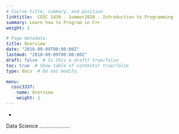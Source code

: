 ```yaml
---
# Course title, summary, and position.
linktitle:  COSC 1430 - Summer2020 - Introduction to Programming 
summary: Learn how to Program in C++
weight: 1

# Page metadata.
title: Overview
date: "2018-09-09T00:00:00Z"
lastmod: "2018-09-09T00:00:00Z"
draft: false  # Is this a draft? true/false
toc: true  # Show table of contents? true/false
type: docs  # Do not modify.

menu:
  cosc3337:
    name: Overview
    weight: 1
---
```



*   
 Data Science .....................

